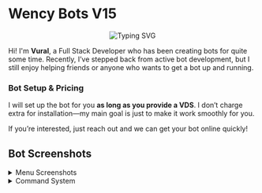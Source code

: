 # Wency Bots V15

<p align="center">
  <img src="https://readme-typing-svg.herokuapp.com?size=25&duration=4000&color=0e75b6&center=true&vCenter=true&lines=Hi%2C+I%27m+Wency!;+%26+Full+Stack+Developer;Always+Learning+New+Things" alt="Typing SVG" />
</p>

Hi! I'm **Vural**, a Full Stack Developer who has been creating bots for quite some time. Recently, I’ve stepped back from active bot development, but I still enjoy helping friends or anyone who wants to get a bot up and running.

### Bot Setup & Pricing
I will set up the bot for you **as long as you provide a VDS**. I don’t charge extra for installation—my main goal is just to make it work smoothly for you.

If you’re interested, just reach out and we can get your bot online quickly!

## Bot Screenshots

<details>
  <summary>Menu Screenshots</summary>

  ![Menu Screenshot 1](https://raw.githubusercontent.com/vuraldez/wency-bots/main/assets/menus.png)
  ![Menu Screenshot 1](https://raw.githubusercontent.com/vuraldez/wency-bots/main/assets/menu2.png)
  ![Menu Screenshot 1](https://raw.githubusercontent.com/vuraldez/wency-bots/main/assets/menu3.png)
  ![Menu Screenshot 1](https://raw.githubusercontent.com/vuraldez/wency-bots/main/assets/menu4.png)
  ![Menu Screenshot 1](https://raw.githubusercontent.com/vuraldez/wency-bots/main/assets/menu5.png)
  ![Menu Screenshot 1](https://raw.githubusercontent.com/vuraldez/wency-bots/main/assets/menu6.png)
  ![Menu Screenshot 1](https://raw.githubusercontent.com/vuraldez/wency-bots/main/assets/menu7.png)
  ![Menu Screenshot 1](https://raw.githubusercontent.com/vuraldez/wency-bots/main/assets/menu8.png)
  ![Menu Screenshot 1](https://raw.githubusercontent.com/vuraldez/wency-bots/main/assets/menu9.png)
  ![Menu Screenshot 1](https://raw.githubusercontent.com/vuraldez/wency-bots/main/assets/menu10.png)
   
  
</details>

<details>
  <summary>Command System</summary>

  ![Menu Screenshot 1](Loading...)
  
</details>
